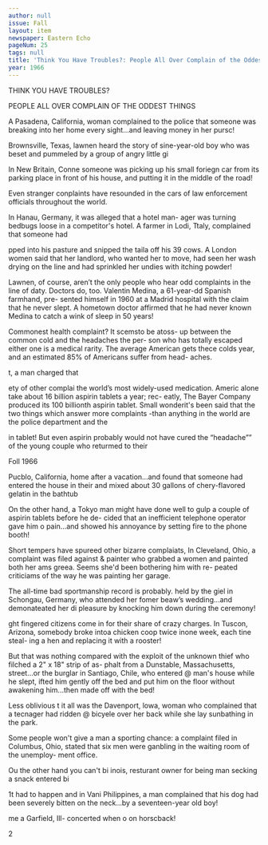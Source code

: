 ```yaml
---
author: null
issue: Fall
layout: item
newspaper: Eastern Echo
pageNum: 25
tags: null
title: 'Think You Have Troubles?: People All Over Complain of the Oddest Things'
year: 1966
---
```


THINK YOU HAVE TROUBLES?

PEOPLE ALL OVER COMPLAIN OF THE ODDEST THINGS

A Pasadena, California, woman complained to the police that someone was breaking into her home every sight...and leaving money in her pursc!

Brownsville, Texas, lawnen heard the story of sine-year-old boy who was beset and pummeled by a group of angry little gi

In New Britain, Conne someone was picking up his small foriegn car from its parking place in front of his house, and putting it in the middle of the road!

Even stranger conplaints have resounded in the cars of law enforcement officials throughout the world.

In Hanau, Germany, it was alleged that a hotel man- ager was turning bedbugs loose in a competitor's hotel. A farmer in Lodi, Ttaly, complained that someone had

pped into his pasture and snipped the taila off his 39 cows. A London women said that her landlord, who wanted her to move, had seen her wash drying on the line and had sprinkled her undies with itching powder!

Lawnen, of course, aren’t the only people who hear odd complaints in the line of daty. Doctors do, too. Valentin Medina, a 61-year-dd Spanish farmhand, pre- sented himself in 1960 at a Madrid hospital with the claim that he never slept. A hometown doctor affirmed that he had never known Medina to catch a wink of sleep in 50 years!

Commonest health complaint? It scemsto be atoss- up between the common cold and the headaches the per- son who has totally escaped either one is a medical rarity. The average American gets thece colds year, and an estimated 85% of Americans suffer from head- aches.

t, a man charged that

ety of other complai the world’s most widely-used medication. Americ alone take about 16 billion aspirin tablets a year; rec- eatly, The Bayer Company produced its 100 billionth aspirin tablet. Small wonderit's been said that the two things which answer more complaints -than anything in the world are the police department and the

in tablet! But even aspirin probably would not have cured the “headache”” of the young couple who returmed to their

Foll 1966

Pucblo, California, home after a vacation...and found that someone had entered the house in their and mixed about 30 gallons of chery-flavored gelatin in the bathtub

On the other hand, a Tokyo man might have done well to gulp a couple of aspirin tablets before he de- cided that an inefficient telephone operator gave him o pain...and showed his annoyance by setting fire to the phone booth!

Short tempers have spureed other bizarre complaiats, In Cleveland, Ohio, a complaint was filed against & painter who grabbed a women and painted both her ams greea. Seems she'd been bothering him with re- peated criticiams of the way he was painting her garage.

The all-time bad sportmanship record is probably. held by the giel in Schongau, Germany, who attended her fomer beaw’s wedding...and demonateated her di pleasure by knocking him down during the ceremony!

ght fingered citizens come in for their share of crazy charges. In Tuscon, Arizona, somebody broke intoa chicken coop twice inone week, each tine steal- ing a hen and replacing it with a rooster!

But that was nothing compared with the exploit of the unknown thief who filched a 2" x 18" strip of as- phalt from a Dunstable, Massachusetts, street...or the burglar in Santiago, Chile, who entered @ man's house while he slept, ifted him gently off the bed and put him on the floor without awakening him...then made off with the bed!

Less oblivious t it all was the Davenport, lowa, woman who complained that a tecnager had ridden @ bicyele over her back while she lay sunbathing in the park.

Some people won't give a man a sporting chance: a complaint filed in Columbus, Ohio, stated that six men were ganbling in the waiting room of the unemploy- ment office.

Ou the other hand you can't bi inois, resturant owner for being man secking a snack entered bi

1t had to happen and in Vani Philippines, a man complained that his dog had been severely bitten on the neck...by a seventeen-year old boy!

me a Garfield, Ill- concerted when o on horscback!

2